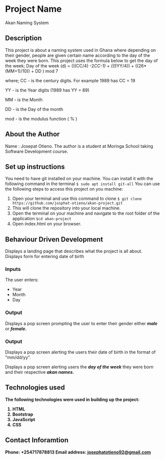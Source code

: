 # Project Name
 Akan Naming System
## Description
 This project is about a naming system used in Ghana where depending on their gender, people are given certain name according to the day of the week they were born. This project uses the formula below to get the day of the week;
  Day of the week (d) = (((CC/4) -2*CC-1) + ((5*YY/4)) + ((26*(MM+1)/10)) + DD ) mod 7

 where;
 CC - is the century digits. For example 1989 has CC = 19

 YY - is the Year digits (1989 has YY = 89)

 MM -  is the Month

 DD - is the Day of the month 

 mod - is the modulus function ( % )
## About the Author
Name : Josepat Otieno.
The author is a student at Moringa School taking Software Development course.
## Set up instructions
You need to have git installed on your machine. You can install it with the following command in the terminal
`$ sudo apt install git-all`
You can use the following steps to access this project on you machine:
1. Open your terminal and use this command to clone `$ git clone https://github.com/josphat-otieno/akan-project.git`
2. This will clone the repository into your local machine.
3. Open the terminal on your machine and navigate to the root folder of the application  `$cd akan-project`
4. Open index.html on your browser.

## Behaviour Driven Development
<p>Displays a landing page that describes what the project is all about. Displays form for entering date of birth</p>
    <h3>Inputs</h3>
    <p>The user enters:</p>
    <ul>
        <li>Year</li>
        <li>Month</li>
        <li>Day</li>
    </ul>
    <h3>Output</h3>
    <p>Displays a pop screen prompting the user to enter their gender either <strong><em>male</em></strong> or <strong><em>female.</em></strong></p>
    <h3>Output</h3>
    <p>Displays a pop screen alerting the users their date of birth in the format of "mm/dd/yy".</p>
    <p>Displays a pop screen alerting users the <strong><em>day of the week</em></strong> they were born and their respective <strong><em>akan names.</em><strong></p>
        
## Technologies used
The following technologies were used in building up the project:
1. HTML
2. Bootstrap
3. JavaScript
4. CSS
## Contact Inforamtion
 Phone: +254717878813
 Email address: josephatotieno92@gmail.com


